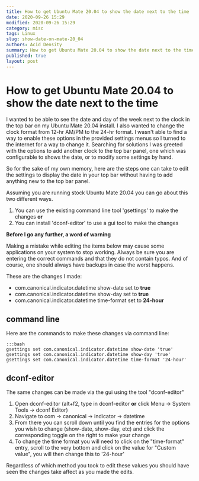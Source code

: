 ```yaml
---
title: How to get Ubuntu Mate 20.04 to show the date next to the time
date: 2020-09-26 15:29
modified: 2020-09-26 15:29
category: misc
tags: Linux
slug: show-date-on-mate-20_04
authors: Acid Density
summary: How to get Ubuntu Mate 20.04 to show the date next to the time
published: true
layout: post
---
```


# How to get Ubuntu Mate 20.04 to show the date next to the time #

I wanted to be able to see the date and day of the week next to the clock in the top bar on my Ubuntu Mate 20.04 install. I also wanted to change the clock format from 12-hr AM/PM to the 24-hr format.
I wasn't able to find a way to enable these options in the provided settings menus so I turned to the internet for a way to change it.
Searching for solutions I was greeted with the options to add another clock to the top bar panel, one which was configurable to shows the date, or to modify some settings by hand.

So for the sake of my own memory, here are the steps one can take to edit the settings to display the date in your top bar without having to add anything new to the top bar panel.

Assuming you are running stock Ubuntu Mate 20.04 you can go about this two different ways.

1. You can use the existing command line tool 'gsettings' to make the changes __or__
2. You can install 'dconf-editor' to use a gui tool to make the changes

__Before I go any further, a word of warning__

Making a mistake while editing the items below may cause some applications on your system to stop working.
Always be sure you are entering the correct commands and that they do not contain typos.
And of course, one should always have backups in case the worst happens.



These are the changes I made:

- com.canonical.indicator.datetime show-date set to __true__
- com.canonical.indicator.datetime show-day set to __true__
- com.canonical.indicator.datetime time-format set to __24-hour__


## command line ##
Here are the commands to make these changes via command line:

	:::bash
	gsettings set com.canonical.indicator.datetime show-date 'true'
	gsettings set com.canonical.indicator.datetime show-day 'true'
	gsettings set com.canonical.indicator.datetime time-format '24-hour'

## dconf-editor ##
The same changes can be made via the gui using the tool "dconf-editor"

1. Open dconf-editor (alt+f2, type in dconf-editor __or__ click Menu -> System Tools -> dconf Editor)
2. Navigate to com -> canonical -> indicator -> datetime
3. From there you can scroll down until you find the entries for the options you wish to change (show-date, show-day, etc) and click the corresponding toggle on the right to make your change
4. To change the time format you will need to click on the "time-format" entry, scroll to the very bottom and click on the value for "Custom value", you will then change this to '24-hour'


Regardless of which method you took to edit these values you should have seen the changes take affect as you made the edits.


